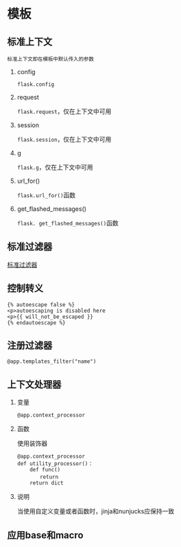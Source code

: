 # 模板

## 标准上下文
	标准上下文即在模板中默认传入的参数

1. config

	`flask.config`
	
2. request
	
	`flask.request`，仅在上下文中可用

3. session

	`flask.session`，仅在上下文中可用
4. g

	`flask.g`，仅在上下文中可用
	
5. url_for()

	`flask.url_for()`函数
	
6. get\_flashed\_messages()
	
	`flask. get_flashed_messages()`函数
	
## 标准过滤器

[标准过滤器](http://docs.jinkan.org/docs/jinja2/templates.html#builtin-filters)

## 控制转义
	
	{% autoescape false %}
    <p>autoescaping is disabled here
    <p>{{ will_not_be_escaped }}
	{% endautoescape %}


## 注册过滤器
`@app.templates_filter("name")`

## 上下文处理器
1. 变量

    `@app.context_processor`

2. 函数
	
	使用装饰器
	
	```
	@app.context_processor
	def utility_processor()：
        def func()
    　　	  return
		return dict
	```

3. 说明

    当使用自定义变量或者函数时，jinja和nunjucks应保持一致
    
##  应用base和macro   